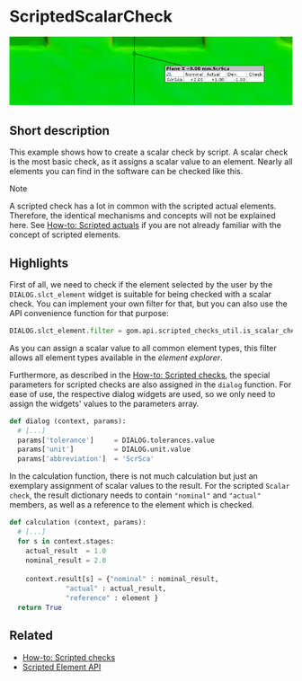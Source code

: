 # ScriptedScalarCheck

![Scripted scalar check](scripted_scalar_check.jpg)

## Short description

This example shows how to create a scalar check by script. A scalar check is the most basic check, as it assigns a scalar value to an element. Nearly all elements you can find in the software can be checked like this.

> [!NOTE]
> A scripted check has a lot in common with the scripted actual elements. Therefore, the identical mechanisms and concepts will not be explained here. See [How-to: Scripted actuals](https://zeissiqs.github.io/zeiss-inspect-addon-api/2025/howtos/scripted_elements/scripted_actuals.html) if you are not already familiar with the concept of scripted elements. 

## Highlights

First of all, we need to check if the element selected by the user by the `DIALOG.slct_element` widget is suitable for being checked with a scalar check. You can implement your own filter for that, but you can also use the API convenience function for that purpose:

```python
DIALOG.slct_element.filter = gom.api.scripted_checks_util.is_scalar_checkable
```

As you can assign a scalar value to all common element types, this filter allows all element types available in the *element explorer*.

Furthermore, as described in the [How-to: Scripted checks](https://zeissiqs.github.io/zeiss-inspect-addon-api/2025/howtos/scripted_elements/scripted_checks.html), the special parameters for scripted checks are also assigned in the `dialog` function. For ease of use, the respective dialog widgets are used, so we only need to assign the widgets' values to the parameters array.

```python 
def dialog (context, params):
  # [...]
  params['tolerance']     = DIALOG.tolerances.value
  params['unit']          = DIALOG.unit.value
  params['abbreviation']  = 'ScrSca'
```

In the calculation function, there is not much calculation but just an exemplary assignment of scalar values to the result. For the scripted `Scalar check`, the result dictionary needs to contain `"nominal"` and `"actual"` members, as well as a reference to the element which is checked.


```python
def calculation (context, params):
  # [...]
  for s in context.stages:
    actual_result  = 1.0
    nominal_result = 2.0
    
    context.result[s] = {"nominal" : nominal_result, 
              "actual" : actual_result, 
              "reference" : element }
  return True
```

## Related

* [How-to: Scripted checks](https://zeissiqs.github.io/zeiss-inspect-addon-api/2025/howtos/scripted_elements/scripted_checks.md)
* [Scripted Element API](https://zeissiqs.github.io/zeiss-inspect-addon-api/2025/python_api/scripted_elements_api.md)
